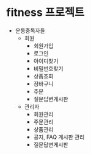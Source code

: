 # fitness 프로젝트

* 운동중독자들
  * 회원
    * 회원가입
    * 로그인
    * 아이디찾기
    * 비밀번호찾기
    * 상품조회
    * 장바구니
    * 주문
    * 질문답변게시판
  * 관리자
    * 회원관리
    * 주문관리
    * 상품관리
    * 공지, FAQ 게시판 관리
    * 질문답변게시판
    
